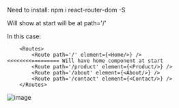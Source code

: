 Need to install:
npm i react-router-dom -S

Will show at start will be at path='/'

In this case:

        <Routes>
            <Route path='/' element={<Home/>} />                 <<<<<<<<========= Will have home component at start
            <Route path='/product' element={<Product/>} />
            <Route path='/about' element={<About/>} />
            <Route path='/contact' element={<Contact/>} />
        </Routes>

![image](https://github.com/user-attachments/assets/815243b7-4a27-4bc7-bd2a-185e376b41f4)
